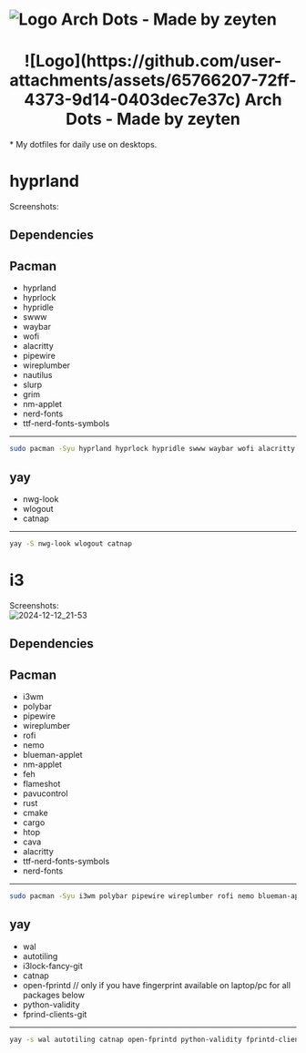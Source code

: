 # ![Logo](https://github.com/user-attachments/assets/65766207-72ff-4373-9d14-0403dec7e37c) Arch Dots - Made by zeyten<br>
<h1 align="center">![Logo](https://github.com/user-attachments/assets/65766207-72ff-4373-9d14-0403dec7e37c) Arch Dots - Made by zeyten</h1>
* My dotfiles for daily use on desktops.

# hyprland <br>
Screenshots:

## Dependencies <br>

## Pacman
- hyprland<br>
- hyprlock<br>
- hypridle<br>
- swww<br>
- waybar<br>
- wofi<br>
- alacritty<br>
- pipewire<br>
- wireplumber<br>
- nautilus<br>
- slurp<br>
- grim<br>
- nm-applet<br>
- nerd-fonts<br>
- ttf-nerd-fonts-symbols<br>
------------------------------------------------------
```bash
sudo pacman -Syu hyprland hyprlock hypridle swww waybar wofi alacritty pipewire wireplumber nautilus slurp grim nm-applet nerd-fonts ttf-nerd-fonts-symbols
```


## yay
- nwg-look<br>
- wlogout<br>
- catnap<br>
------------------------------------------------------
```bash
yay -S nwg-look wlogout catnap
```

# i3 <br>
Screenshots: <br>
![2024-12-12_21-53](https://github.com/user-attachments/assets/987df2de-6f1b-46bd-92c3-1ff018e7f53e)

## Dependencies <br>

## Pacman <br>

- i3wm<br>
- polybar<br>
- pipewire<br>
- wireplumber<br>
- rofi<br>
- nemo<br>
- blueman-applet<br>
- nm-applet<br>
- feh<br>
- flameshot<br>
- pavucontrol<br>
- rust<br>
- cmake<br>
- cargo<br>
- htop<br>
- cava<br>
- alacritty<br>
- ttf-nerd-fonts-symbols<br>
- nerd-fonts<br>
------------------------------------------------------
```bash
sudo pacman -Syu i3wm polybar pipewire wireplumber rofi nemo blueman-applet nm-applet feh flameshot pavucontrol rust cmake cargo htop cava alacritty ttf-nerd-fonts-symbols nerd-fonts
```
## yay <br>
- wal<br>
- autotiling<br>
- i3lock-fancy-git<br>
- catnap<br>
- open-fprintd // only if you have fingerprint available on laptop/pc for all packages below <br>
- python-validity<br>
- fprind-clients-git
------------------------------------------------------
```bash
yay -s wal autotiling catnap open-fprintd python-validity fprintd-clients-git i3lock-fancy-git
```
